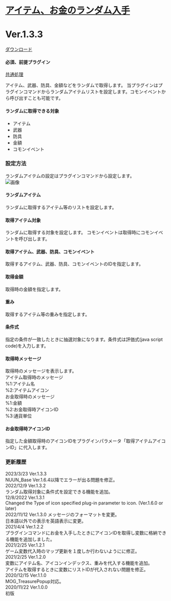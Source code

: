 # [アイテム、お金のランダム入手](https://raw.githubusercontent.com/nuun888/MZ/master/NUUN_RandomItems.js)
# Ver.1.3.3
[ダウンロード](https://raw.githubusercontent.com/nuun888/MZ/master/NUUN_RandomItems.js)
#### 必須、前提プラグイン
[共通処理](https://github.com/nuun888/MZ/blob/master/README/Base.md)  


アイテム、武器、防具、金額などをランダムで取得します。
当プラグインはプラグインコマンドからランダムアイテムリストを設定します。コモンイベントから呼び出すことも可能です。

#### ランダムに取得できる対象
- アイテム
- 武器
- 防具
- 金額
- コモンイベント

### 設定方法
ランダムアイテムの設定はプラグインコマンドから設定します。  
![画像](img/RandomItems1.png)  

#### ランダムアイテム
ランダムに取得するアイテム等のリストを設定します。

#### 取得アイテム対象
ランダムに取得する対象を設定します。
コモンイベントは取得時にコモンイベントを呼び出します。

#### 取得アイテム、武器、防具、コモンイベント
取得するアイテム、武器、防具、コモンイベントのIDを指定します。

#### 取得金額
取得時の金額を指定します。

#### 重み
取得するアイテム等の重みを指定します。

#### 条件式
指定の条件が一致したときに抽選対象になります。条件式は評価式(java script code)を入力します。  

#### 取得時メッセージ
取得時のメッセージを表示します。  
アイテム取得時のメッセージ  
%1:アイテム名  
%2:アイテムアイコン  
お金取得時のメッセージ  
%1:金額  
%2:お金取得時アイコンID  
%3:通貨単位  

#### お金取得時アイコンID
指定した金額取得時のアイコンIDをプラグインパラメータ「取得アイテムアイコンID」に代入します。

### 更新履歴  
2023/3/23 Ver.1.3.3  
NUUN_Base Ver.1.6.4以降でエラーが出る問題を修正。  
2022/12/9 Ver.1.3.2  
ランダム取得対象に条件式を設定できる機能を追加。  
12/8/2022 Ver.1.3.1  
Changed the Type of icon specified plug-in parameter to icon. (Ver.1.6.0 or later)  
2022/11/12 Ver.1.3.0
メッセージのフォーマットを変更。  
日本語以外での表示を英語表示に変更。  
2021/4/4 Ver.1.2.2  
プラグインコマンドにお金を入手したときにアイコンIDを取得し変数に格納できる機能を追加しました。  
2021/2/25 Ver.1.2.1  
ゲーム変数代入時のマップ更新を１度しか行わないようにに修正。  
2021/2/25 Ver.1.2.0  
変数にアイテム名、アイコンインデックス、重みを代入する機能を追加。  
アイテムを取得するときに変数にリストIDが代入されない問題を修正。  
2020/12/15 Ver.1.1.0  
MOG_TreasurePopup対応。  
2020/11/22 Ver.1.0.0  
初版  

